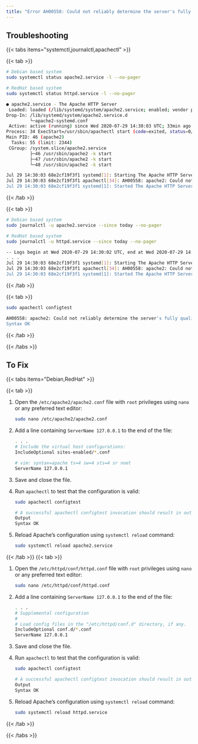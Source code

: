 ```yaml
---
title: "Error AH00558: Could not reliably determine the server's fully qualified domain name"
---
```


## Troubleshooting

{{< tabs items="systemctl,journalctl,apachectl" >}}

{{< tab >}}

```bash {filename="Command"}
# Debian based system
sudo systemctl status apache2.service -l --no-pager

# RedHat based system
sudo systemctl status httpd.service -l --no-pager
```

```bash {filename="Output"}
● apache2.service - The Apache HTTP Server
 Loaded: loaded (/lib/systemd/system/apache2.service; enabled; vendor preset: enabled)
Drop-In: /lib/systemd/system/apache2.service.d
         └─apache2-systemd.conf
 Active: active (running) since Wed 2020-07-29 14:30:03 UTC; 33min ago
Process: 34 ExecStart=/usr/sbin/apachectl start (code=exited, status=0/SUCCESS)
Main PID: 46 (apache2)
  Tasks: 55 (limit: 2344)
 CGroup: /system.slice/apache2.service
         ├─46 /usr/sbin/apache2 -k start
         ├─47 /usr/sbin/apache2 -k start
         └─48 /usr/sbin/apache2 -k start

Jul 29 14:30:03 68e2cf19f3f1 systemd[1]: Starting The Apache HTTP Server...
Jul 29 14:30:03 68e2cf19f3f1 apachectl[34]: AH00558: apache2: Could not reliably determine the server's fully qualified domain name, using 172.17.0.2. Set the 'ServerName' directive globally to suppress this message
Jul 29 14:30:03 68e2cf19f3f1 systemd[1]: Started The Apache HTTP Server.
```

{{< /tab >}}

{{< tab >}}

```bash {filename="Command"}
# Debian based system
sudo journalctl -u apache2.service --since today --no-pager

# RedHat based system
sudo journalctl -u httpd.service --since today --no-pager
```

```bash {filename="Output"}
-- Logs begin at Wed 2020-07-29 14:30:02 UTC, end at Wed 2020-07-29 14:45:03 UTC. --
. . .
Jul 29 14:30:03 68e2cf19f3f1 systemd[1]: Starting The Apache HTTP Server...
Jul 29 14:30:03 68e2cf19f3f1 apachectl[34]: AH00558: apache2: Could not reliably determine the server's fully qualified domain name, using 172.17.0.2. Set the 'ServerName' directive globally to suppress this message
Jul 29 14:30:03 68e2cf19f3f1 systemd[1]: Started The Apache HTTP Server.
```

{{< /tab >}}

{{< tab >}}

```bash {filename="Command"}
sudo apachectl configtest
```

```bash {filename="Output"}
AH00558: apache2: Could not reliably determine the server's fully qualified domain name, using 172.17.0.2. Set the 'ServerName' directive globally to suppress this message
Syntax OK
```

{{< /tab >}}

{{< /tabs >}}

## To Fix

{{< tabs items="Debian,RedHat" >}}

{{< tab >}}

1. Open the `/etc/apache2/apache2.conf` file with `root` privileges using `nano` or any preferred text editor:

    ```bash
    sudo nano /etc/apache2/apache2.conf
    ```

2. Add a line containing `ServerName 127.0.0.1` to the end of the file:

    ```bash
    . . .
    # Include the virtual host configurations:
    IncludeOptional sites-enabled/*.conf

    # vim: syntax=apache ts=4 sw=4 sts=4 sr noet
    ServerName 127.0.0.1
    ```

3. Save and close the file.

4. Run `apachectl` to test that the configuration is valid:

    ```bash
    sudo apachectl configtest
    
    # A successful apachectl configtest invocation should result in output like this:
    Output
    Syntax OK
    ```

5. Reload Apache’s configuration using `systemctl reload` command:

    ```bash
    sudo systemctl reload apache2.service
    ```

{{< /tab >}}
{{< tab >}}

1. Open the `/etc/httpd/conf/httpd.conf` file with `root` privileges using `nano` or any preferred text editor:

    ```bash
    sudo nano /etc/httpd/conf/httpd.conf
    ```

2. Add a line containing `ServerName 127.0.0.1` to the end of the file:

    ```bash
    . . .
    # Supplemental configuration
    #
    # Load config files in the "/etc/httpd/conf.d" directory, if any.
    IncludeOptional conf.d/*.conf
    ServerName 127.0.0.1
    ```

3. Save and close the file.

4. Run `apachectl` to test that the configuration is valid:

    ```bash
    sudo apachectl configtest
    
    # A successful apachectl configtest invocation should result in output like this:
    Output
    Syntax OK
    ```

5. Reload Apache’s configuration using `systemctl reload` command:

    ```bash
    sudo systemctl reload httpd.service
    ```

{{< /tab >}}

{{< /tabs >}}
